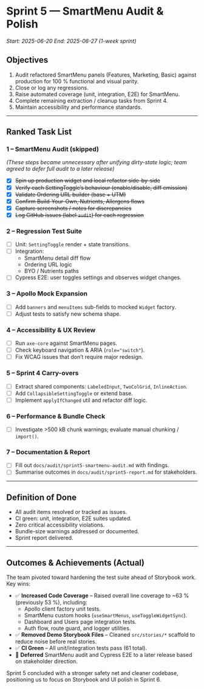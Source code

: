 # Sprint 5 — SmartMenu Audit & Polish

*Start: 2025-06-20*
*End: 2025-06-27 (1-week sprint)*

## Objectives
1. Audit refactored SmartMenu panels (Features, Marketing, Basic) against production for 100 % functional and visual parity.
2. Close or log any regressions.
3. Raise automated coverage (unit, integration, E2E) for SmartMenu.
4. Complete remaining extraction / cleanup tasks from Sprint 4.
5. Maintain accessibility and performance standards.

---

## Ranked Task List

### 1 – SmartMenu Audit (skipped)
*(These steps became unnecessary after unifying dirty-state logic; team agreed to defer full audit to a later release)*
- [x] ~~Spin up production widget and local refactor side-by-side~~
- [x] ~~Verify each SettingToggle’s behaviour (enable/disable, diff emission)~~
- [x] ~~Validate Ordering URL builder (base + UTM)~~
- [x] ~~Confirm Build-Your-Own, Nutrients, Allergens flows~~
- [x] ~~Capture screenshots / notes for discrepancies~~
- [x] ~~Log GitHub issues (label `audit`) for each regression~~

### 2 – Regression Test Suite
- [ ] Unit: `SettingToggle` render + state transitions.
- [ ] Integration:
  - SmartMenu detail diff flow
  - Ordering URL logic
  - BYO / Nutrients paths
- [ ] Cypress E2E: user toggles settings and observes widget changes.

### 3 – Apollo Mock Expansion
- [ ] Add `banners` and `menuItems` sub-fields to mocked `Widget` factory.
- [ ] Adjust tests to satisfy new schema shape.

### 4 – Accessibility & UX Review
- [ ] Run `axe-core` against SmartMenu pages.
- [ ] Check keyboard navigation & ARIA (`role="switch"`).
- [ ] Fix WCAG issues that don’t require major redesign.

### 5 – Sprint 4 Carry-overs
- [ ] Extract shared components: `LabeledInput`, `TwoColGrid`, `InlineAction`.
- [ ] Add `CollapsibleSettingToggle` or extend base.
- [ ] Implement `applyIfChanged` util and refactor diff logic.

### 6 – Performance & Bundle Check
- [ ] Investigate >500 kB chunk warnings; evaluate manual chunking / `import()`.

### 7 – Documentation & Report
- [ ] Fill out `docs/audit/sprint5-smartmenu-audit.md` with findings.
- [ ] Summarise outcomes in `docs/audit/sprint5-report.md` for stakeholders.

---

## Definition of Done
- All audit items resolved or tracked as issues.
- CI green: unit, integration, E2E suites updated.
- Zero critical accessibility violations.
- Bundle-size warnings addressed or documented.
- Sprint report delivered.

---

## Outcomes & Achievements (Actual)
The team pivoted toward hardening the test suite ahead of Storybook work. Key wins:

- ✅ **Increased Code Coverage** – Raised overall line coverage to ~63 % (previously 53 %), including:
  - Apollo client factory unit tests.
  - SmartMenu custom hooks (`useSmartMenus`, `useToggleWidgetSync`).
  - Dashboard and Users page integration tests.
  - Auth flow, route guard, and logger utilities.
- ✅ **Removed Demo Storybook Files** – Cleaned `src/stories/*` scaffold to reduce noise before real stories.
- ✅ **CI Green** – All unit/integration tests pass (61 total).
- 🔄 **Deferred** SmartMenu audit and Cypress E2E to a later release based on stakeholder direction.

Sprint 5 concluded with a stronger safety net and cleaner codebase, positioning us to focus on Storybook and UI polish in Sprint 6.
